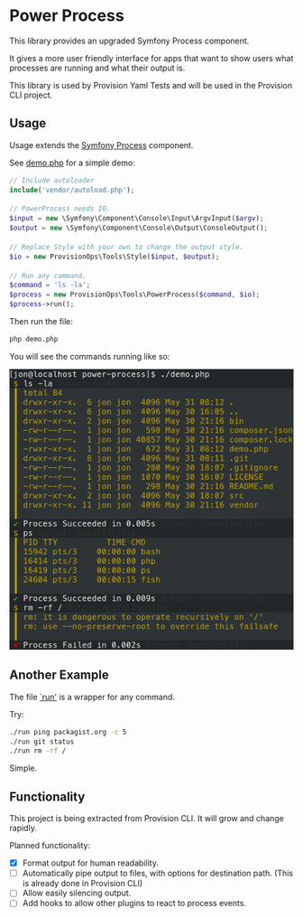# Power Process

This library provides an upgraded Symfony Process component.

It gives a more user friendly interface for apps that want to show users what processes are running and what their output is.

This library is used by Provision Yaml Tests and will be used in the Provision CLI project.

## Usage

Usage extends the [Symfony Process](https://symfony.com/doc/current/components/process.html) component.

See [demo.php](demo.php) for a simple demo:

```php
// Include autoloader
include('vendor/autoload.php');

// PowerProcess needs IO.
$input = new \Symfony\Component\Console\Input\ArgvInput($argv);
$output = new \Symfony\Component\Console\Output\ConsoleOutput();

// Replace Style with your own to change the output style.
$io = new ProvisionOps\Tools\Style($input, $output);

// Run any command.
$command = 'ls -la';
$process = new ProvisionOps\Tools\PowerProcess($command, $io);
$process->run();
```

Then run the file:

```bash
php demo.php
```

You will see the commands running like so:

![Demo.php Output](assets/demo.png)

## Another Example

The file [`run'](run) is a wrapper for any command. 

Try:

```bash
./run ping packagist.org -c 5
./run git status
./run rm -rf /
```

Simple.

## Functionality

This project is being extracted from Provision CLI. It will grow and change rapidly.

Planned functionality:

- [x] Format output for human readability.
- [ ] Automatically pipe output to files, with options for destination path. (This is already done in Provision CLI)
- [ ] Allow easily silencing output.
- [ ] Add hooks to allow other plugins to react to process events.
